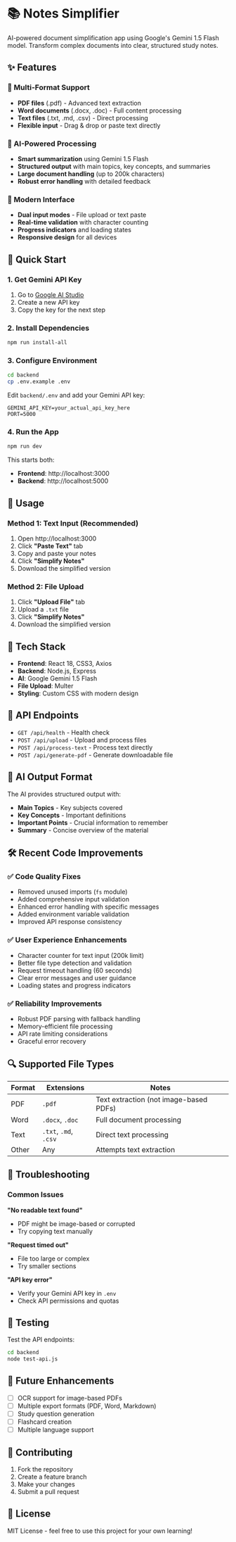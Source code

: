 # 📚 Notes Simplifier

AI-powered document simplification app using Google's Gemini 1.5 Flash model. Transform complex documents into clear, structured study notes.

## ✨ Features

### 📄 Multi-Format Support
- **PDF files** (.pdf) - Advanced text extraction
- **Word documents** (.docx, .doc) - Full content processing  
- **Text files** (.txt, .md, .csv) - Direct processing
- **Flexible input** - Drag & drop or paste text directly

### 🤖 AI-Powered Processing
- **Smart summarization** using Gemini 1.5 Flash
- **Structured output** with main topics, key concepts, and summaries
- **Large document handling** (up to 200k characters)
- **Robust error handling** with detailed feedback

### 🎨 Modern Interface
- **Dual input modes** - File upload or text paste
- **Real-time validation** with character counting
- **Progress indicators** and loading states
- **Responsive design** for all devices

## 🚀 Quick Start

### 1. Get Gemini API Key
1. Go to [Google AI Studio](https://makersuite.google.com/app/apikey)
2. Create a new API key
3. Copy the key for the next step

### 2. Install Dependencies
```bash
npm run install-all
```

### 3. Configure Environment
```bash
cd backend
cp .env.example .env
```
Edit `backend/.env` and add your Gemini API key:
```env
GEMINI_API_KEY=your_actual_api_key_here
PORT=5000
```

### 4. Run the App
```bash
npm run dev
```

This starts both:
- **Frontend**: http://localhost:3000
- **Backend**: http://localhost:5000

## 📖 Usage

### Method 1: Text Input (Recommended)
1. Open http://localhost:3000
2. Click **"Paste Text"** tab
3. Copy and paste your notes
4. Click **"Simplify Notes"**
5. Download the simplified version

### Method 2: File Upload
1. Click **"Upload File"** tab
2. Upload a `.txt` file
3. Click **"Simplify Notes"**
4. Download the simplified version

## 🔧 Tech Stack

- **Frontend**: React 18, CSS3, Axios
- **Backend**: Node.js, Express
- **AI**: Google Gemini 1.5 Flash
- **File Upload**: Multer
- **Styling**: Custom CSS with modern design

## 📡 API Endpoints

- `GET /api/health` - Health check
- `POST /api/upload` - Upload and process files
- `POST /api/process-text` - Process text directly
- `POST /api/generate-pdf` - Generate downloadable file

## 🎯 AI Output Format

The AI provides structured output with:
- **Main Topics** - Key subjects covered
- **Key Concepts** - Important definitions
- **Important Points** - Crucial information to remember
- **Summary** - Concise overview of the material

## 🛠️ Recent Code Improvements

### ✅ Code Quality Fixes
- Removed unused imports (`fs` module)
- Added comprehensive input validation
- Enhanced error handling with specific messages
- Added environment variable validation
- Improved API response consistency

### ✅ User Experience Enhancements  
- Character counter for text input (200k limit)
- Better file type detection and validation
- Request timeout handling (60 seconds)
- Clear error messages and user guidance
- Loading states and progress indicators

### ✅ Reliability Improvements
- Robust PDF parsing with fallback handling
- Memory-efficient file processing
- API rate limiting considerations
- Graceful error recovery

## 🔍 Supported File Types

| Format | Extensions | Notes |
|--------|------------|-------|
| PDF | `.pdf` | Text extraction (not image-based PDFs) |
| Word | `.docx`, `.doc` | Full document processing |
| Text | `.txt`, `.md`, `.csv` | Direct text processing |
| Other | Any | Attempts text extraction |

## 🚨 Troubleshooting

### Common Issues

**"No readable text found"**
- PDF might be image-based or corrupted
- Try copying text manually

**"Request timed out"**  
- File too large or complex
- Try smaller sections

**"API key error"**
- Verify your Gemini API key in `.env`
- Check API permissions and quotas

## 🧪 Testing

Test the API endpoints:
```bash
cd backend
node test-api.js
```

## 🔮 Future Enhancements

- [ ] OCR support for image-based PDFs
- [ ] Multiple export formats (PDF, Word, Markdown)
- [ ] Study question generation
- [ ] Flashcard creation
- [ ] Multiple language support

## 🤝 Contributing

1. Fork the repository
2. Create a feature branch
3. Make your changes
4. Submit a pull request

## 📄 License

MIT License - feel free to use this project for your own learning!
